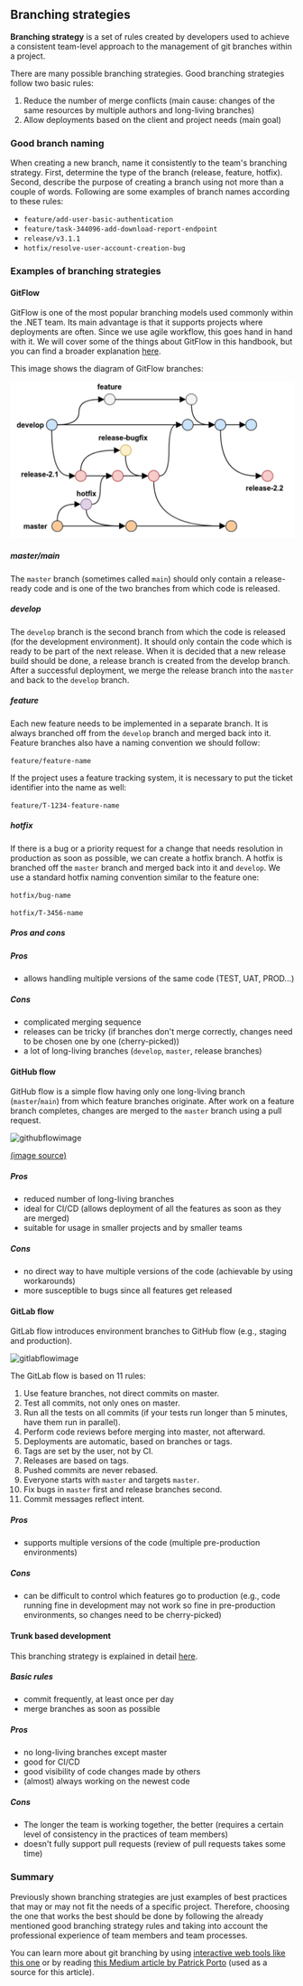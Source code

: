 ## Branching strategies

**Branching strategy** is a set of rules created by developers used to achieve a consistent team-level approach to the management of git branches within a project.

There are many possible branching strategies. Good branching strategies follow two basic rules:

1. Reduce the number of merge conflicts (main cause: changes of the same resources by multiple authors and long-living branches)
2. Allow deployments based on the client and project needs (main goal)


### Good branch naming

When creating a new branch, name it consistently to the team's branching strategy. First, determine the type of the branch (release, feature, hotfix). Second, describe the purpose of creating a branch using not more than a couple of words. Following are some examples of branch names according to these rules:

- `feature/add-user-basic-authentication`
- `feature/task-344096-add-download-report-endpoint`
- `release/v3.1.1`
- `hotfix/resolve-user-account-creation-bug`


### Examples of branching strategies

#### GitFlow

GitFlow is one of the most popular branching models used commonly within the .NET team. Its main advantage is that it supports projects where deployments are often. Since we use agile workflow, this goes hand in hand with it. We will cover some of the things about GitFlow in this handbook, but you can find a broader explanation [here](https://www.atlassian.com/git/tutorials/comparing-workflows/gitflow-workflow).

This image shows the diagram of GitFlow branches:

![gitflowimage](/resources/git-flow.png)

##### master/main

The `master` branch (sometimes called `main`) should only contain a release-ready code and is one of the two branches from which code is released.

##### develop

The `develop` branch is the second branch from which the code is released (for the development environment). It should only contain the code which is ready to be part of the next release. When it is decided that a new release build should be done, a release branch is created from the develop branch. After a successful deployment, we merge the release branch into the `master` and back to the `develop` branch.


##### feature

Each new feature needs to be implemented in a separate branch. It is always branched off from the `develop` branch and merged back into it. Feature branches also have a naming convention we should follow: 

```feature/feature-name```


If the project uses a feature tracking system, it is necessary to put the ticket identifier into the name as well:

```feature/T-1234-feature-name```


##### hotfix

If there is a bug or a priority request for a change that needs resolution in production as soon as possible, we can create a hotfix branch. A hotfix is branched off the `master` branch and merged back into it and `develop`. We use a standard hotfix naming convention similar to the feature one:

```hotfix/bug-name```

```hotfix/T-3456-name```


##### Pros and cons

##### Pros

- allows handling multiple versions of the same code (TEST, UAT, PROD...)


##### Cons

- complicated merging sequence
- releases can be tricky (if branches don't merge correctly, changes need to be chosen one by one (cherry-picked))
- a lot of long-living branches (`develop`, `master`, release branches)


#### GitHub flow

GitHub flow is a simple flow having only one long-living branch (`master`/`main`) from which feature branches originate. After work on a feature branch completes, changes are merged to the `master` branch using a pull request.

![githubflowimage](/resources/github-flow.png)

[(image source)](https://media.geeksforgeeks.org/wp-content/uploads/20220214111138/GitHubFlow.jpg)


##### Pros

- reduced number of long-living branches
- ideal for CI/CD (allows deployment of all the features as soon as they are merged)
- suitable for usage in smaller projects and by smaller teams


##### Cons

- no direct way to have multiple versions of the code (achievable by using workarounds)
- more susceptible to bugs since all features get released


#### GitLab flow

GitLab flow introduces environment branches to GitHub flow (e.g., staging and production).


![gitlabflowimage](/resources/gitlab-flow.png)


The GitLab flow is based on 11 rules:
1. Use feature branches, not direct commits on master.
2. Test all commits, not only ones on master.
3. Run all the tests on all commits (if your tests run longer than 5 minutes, have them run in parallel).
4. Perform code reviews before merging into master, not afterward.
5. Deployments are automatic, based on branches or tags.
6. Tags are set by the user, not by CI.
7. Releases are based on tags.
8. Pushed commits are never rebased.
9. Everyone starts with `master` and targets `master`.
10. Fix bugs in `master` first and release branches second.
11. Commit messages reflect intent.


##### Pros

- supports multiple versions of the code (multiple pre-production environments)

##### Cons

- can be difficult to control which features go to production (e.g., code running fine in development may not work so fine in pre-production environments, so changes need to be cherry-picked)


#### Trunk based development

This branching strategy is explained in detail [here](https://trunkbaseddevelopment.com/).

##### Basic rules

- commit frequently, at least once per day
- merge branches as soon as possible


##### Pros

- no long-living branches except master
- good for CI/CD
- good visibility of code changes made by others
- (almost) always working on the newest code


##### Cons

- The longer the team is working together, the better (requires a certain level of consistency in the practices of team members)
- doesn't fully support pull requests (review of pull requests takes some time)

### Summary

Previously shown branching strategies are just examples of best practices that may or may not fit the needs of a specific project. Therefore, choosing the one that works the best should be done by following the already mentioned good branching strategy rules and taking into account the professional experience of team members and team processes.

You can learn more about git branching by using [interactive web tools like this one](https://learngitbranching.js.org/) or by reading [this Medium article by Patrick Porto](https://medium.com/@patrickporto/4-branching-workflows-for-git-30d0aaee7bf) (used as a source for this article).
